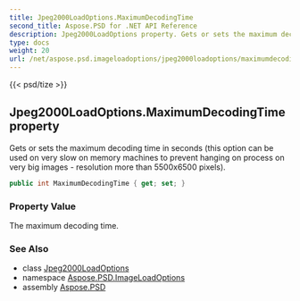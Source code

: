 ```yaml
---
title: Jpeg2000LoadOptions.MaximumDecodingTime
second_title: Aspose.PSD for .NET API Reference
description: Jpeg2000LoadOptions property. Gets or sets the maximum decoding time in seconds this option can be used on very slow on memory machines to prevent hanging on process on very big images  resolution more than 5500x6500 pixels
type: docs
weight: 20
url: /net/aspose.psd.imageloadoptions/jpeg2000loadoptions/maximumdecodingtime/
---
```

{{< psd/tize >}}
## Jpeg2000LoadOptions.MaximumDecodingTime property

Gets or sets the maximum decoding time in seconds (this option can be used on very slow on memory machines to prevent hanging on process on very big images - resolution more than 5500x6500 pixels).

```csharp
public int MaximumDecodingTime { get; set; }
```

### Property Value

The maximum decoding time.

### See Also

* class [Jpeg2000LoadOptions](../)
* namespace [Aspose.PSD.ImageLoadOptions](../../../aspose.psd.imageloadoptions/)
* assembly [Aspose.PSD](../../../)



